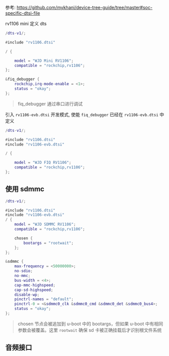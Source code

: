 

参考:
https://github.com/mykhani/device-tree-guide/tree/master#soc-specific-dtsi-file

rv1106 mini 定义 dts

```lua
/dts-v1/;

#include "rv1106.dtsi"

/ {

    model = "WJD Mini RV1106"; 
	compatible = "rockchip,rv1106";
};

&fiq_debugger {
	rockchip,irq-mode-enable = <1>;
	status = "okay";
};
```

> fiq_debugger 通过串口进行调试

引入 `rv1106-evb.dtsi` 开发模式, 使能 `fiq_debugger` 已经在 `rv1106-evb.dtsi` 中定义

```lua
/dts-v1/;

#include "rv1106.dtsi"
#include "rv1106-evb.dtsi"

/ {

    model = "WJD FIQ RV1106"; 
	compatible = "rockchip,rv1106";
};
```

## 使用 sdmmc 

```lua
/dts-v1/;

#include "rv1106.dtsi"
#include "rv1106-evb.dtsi"
/ {
    model = "WJD SDMMC RV1106"; 
    compatible = "rockchip,rv1106";

    chosen {
		bootargs = "rootwait";
	};
};

&sdmmc {
	max-frequency = <50000000>;
	no-sdio;
	no-mmc;
	bus-width = <4>;
	cap-mmc-highspeed;
	cap-sd-highspeed;
	disable-wp;
	pinctrl-names = "default";
	pinctrl-0 = <&sdmmc0_clk &sdmmc0_cmd &sdmmc0_det &sdmmc0_bus4>;
	status = "okay";
};
```

> chosen 节点会被追加到 u-boot 中的 bootargs，但如果 u-boot 中有相同参数会被覆盖。这里 `rootwait` 确保 sd 卡被正确挂载后才识别根文件系统


## 音频接口

